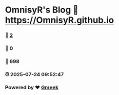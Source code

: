 # OmnisyR's Blog :link: https://OmnisyR.github.io 
### :page_facing_up: [2](https://OmnisyR.github.io/tag.html) 
### :speech_balloon: 0 
### :hibiscus: 698 
### :alarm_clock: 2025-07-24 09:52:47 
### Powered by :heart: [Gmeek](https://github.com/Meekdai/Gmeek)
